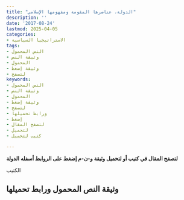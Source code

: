 ```yaml
---
title: "الدولة، عناصرها المقومة ومفهومها الإسلامي"
description: ''
date: '2017-08-24'
lastmod: 2025-04-05
categories:
- الاستراتيجيا السياسية
tags:
- النص المحمول
- وثيقة النص
- المحمول
- وثيقة إضغط
- لتصفح
keywords:
- النص المحمول
- وثيقة النص
- المحمول
- وثيقة إضغط
- لتصفح
- ورابط تحميلها
- إضغط
- لتصفح المقال
- لتحميل
- كتيب لتحميل

---
```

**لتصفح المقال في كتيب أو لتحميل وثيقة و-ن-م إضغط على الروابط أسفله** **الدولة**

الكتيب

## وثيقة النص المحمول ورابط تحميلها

###
